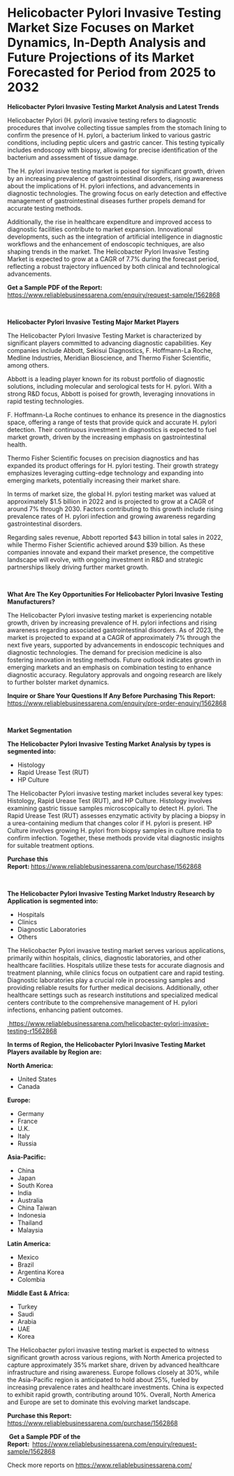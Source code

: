 <p><h1>Helicobacter Pylori Invasive Testing Market Size Focuses on Market Dynamics, In-Depth Analysis and Future Projections of its Market Forecasted for Period from 2025 to 2032</h1></p><p><strong>Helicobacter Pylori Invasive Testing Market Analysis and Latest Trends</strong></p>
<p><p>Helicobacter Pylori (H. pylori) invasive testing refers to diagnostic procedures that involve collecting tissue samples from the stomach lining to confirm the presence of H. pylori, a bacterium linked to various gastric conditions, including peptic ulcers and gastric cancer. This testing typically includes endoscopy with biopsy, allowing for precise identification of the bacterium and assessment of tissue damage.</p><p>The H. pylori invasive testing market is poised for significant growth, driven by an increasing prevalence of gastrointestinal disorders, rising awareness about the implications of H. pylori infections, and advancements in diagnostic technologies. The growing focus on early detection and effective management of gastrointestinal diseases further propels demand for accurate testing methods. </p><p>Additionally, the rise in healthcare expenditure and improved access to diagnostic facilities contribute to market expansion. Innovational developments, such as the integration of artificial intelligence in diagnostic workflows and the enhancement of endoscopic techniques, are also shaping trends in the market. The Helicobacter Pylori Invasive Testing Market is expected to grow at a CAGR of 7.7% during the forecast period, reflecting a robust trajectory influenced by both clinical and technological advancements.</p></p>
<p><strong>Get a Sample PDF of the Report:&nbsp;</strong> <a href="https://www.reliablebusinessarena.com/enquiry/request-sample/1562868?utm_campaign=3193&utm_medium=2&utm_source=Github&utm_content=ia&utm_term=04032025&utm_id=helicobacter-pylori-invasive-testing">https://www.reliablebusinessarena.com/enquiry/request-sample/1562868</a></p>
<p>&nbsp;</p>
<p><strong>Helicobacter Pylori Invasive Testing Major Market Players</strong></p>
<p><p>The Helicobacter Pylori Invasive Testing Market is characterized by significant players committed to advancing diagnostic capabilities. Key companies include Abbott, Sekisui Diagnostics, F. Hoffmann-La Roche, Medline Industries, Meridian Bioscience, and Thermo Fisher Scientific, among others. </p><p>Abbott is a leading player known for its robust portfolio of diagnostic solutions, including molecular and serological tests for H. pylori. With a strong R&D focus, Abbott is poised for growth, leveraging innovations in rapid testing technologies. </p><p>F. Hoffmann-La Roche continues to enhance its presence in the diagnostics space, offering a range of tests that provide quick and accurate H. pylori detection. Their continuous investment in diagnostics is expected to fuel market growth, driven by the increasing emphasis on gastrointestinal health.</p><p>Thermo Fisher Scientific focuses on precision diagnostics and has expanded its product offerings for H. pylori testing. Their growth strategy emphasizes leveraging cutting-edge technology and expanding into emerging markets, potentially increasing their market share.</p><p>In terms of market size, the global H. pylori testing market was valued at approximately $1.5 billion in 2022 and is projected to grow at a CAGR of around 7% through 2030. Factors contributing to this growth include rising prevalence rates of H. pylori infection and growing awareness regarding gastrointestinal disorders.</p><p>Regarding sales revenue, Abbott reported $43 billion in total sales in 2022, while Thermo Fisher Scientific achieved around $39 billion. As these companies innovate and expand their market presence, the competitive landscape will evolve, with ongoing investment in R&D and strategic partnerships likely driving further market growth.</p></p>
<p>&nbsp;</p>
<p><strong>What Are The Key Opportunities For Helicobacter Pylori Invasive Testing Manufacturers?</strong></p>
<p><p>The Helicobacter Pylori invasive testing market is experiencing notable growth, driven by increasing prevalence of H. pylori infections and rising awareness regarding associated gastrointestinal disorders. As of 2023, the market is projected to expand at a CAGR of approximately 7% through the next five years, supported by advancements in endoscopic techniques and diagnostic technologies. The demand for precision medicine is also fostering innovation in testing methods. Future outlook indicates growth in emerging markets and an emphasis on combination testing to enhance diagnostic accuracy. Regulatory approvals and ongoing research are likely to further bolster market dynamics.</p></p>
<p><strong>Inquire or Share Your Questions If Any Before Purchasing This Report:</strong> <a href="https://www.reliablebusinessarena.com/enquiry/pre-order-enquiry/1562868?utm_campaign=3193&utm_medium=2&utm_source=Github&utm_content=ia&utm_term=04032025&utm_id=helicobacter-pylori-invasive-testing">https://www.reliablebusinessarena.com/enquiry/pre-order-enquiry/1562868</a></p>
<p>&nbsp;</p>
<p><strong>Market Segmentation</strong></p>
<p><strong>The Helicobacter Pylori Invasive Testing Market Analysis by types is segmented into:</strong></p>
<p><ul><li>Histology</li><li>Rapid Urease Test (RUT)</li><li>HP Culture</li></ul></p>
<p><p>The Helicobacter Pylori invasive testing market includes several key types: Histology, Rapid Urease Test (RUT), and HP Culture. Histology involves examining gastric tissue samples microscopically to detect H. pylori. The Rapid Urease Test (RUT) assesses enzymatic activity by placing a biopsy in a urea-containing medium that changes color if H. pylori is present. HP Culture involves growing H. pylori from biopsy samples in culture media to confirm infection. Together, these methods provide vital diagnostic insights for suitable treatment options.</p></p>
<p><strong>Purchase this Report:&nbsp;</strong><a href="https://www.reliablebusinessarena.com/purchase/1562868?utm_campaign=3193&utm_medium=2&utm_source=Github&utm_content=ia&utm_term=04032025&utm_id=helicobacter-pylori-invasive-testing">https://www.reliablebusinessarena.com/purchase/1562868</a></p>
<p>&nbsp;</p>
<p><strong>The Helicobacter Pylori Invasive Testing Market Industry Research by Application is segmented into:</strong></p>
<p><ul><li>Hospitals</li><li>Clinics</li><li>Diagnostic Laboratories</li><li>Others</li></ul></p>
<p><p>The Helicobacter Pylori invasive testing market serves various applications, primarily within hospitals, clinics, diagnostic laboratories, and other healthcare facilities. Hospitals utilize these tests for accurate diagnosis and treatment planning, while clinics focus on outpatient care and rapid testing. Diagnostic laboratories play a crucial role in processing samples and providing reliable results for further medical decisions. Additionally, other healthcare settings such as research institutions and specialized medical centers contribute to the comprehensive management of H. pylori infections, enhancing patient outcomes.</p></p>
<p><a href="https://www.reliablebusinessarena.com/helicobacter-pylori-invasive-testing-r1562868?utm_campaign=3193&utm_medium=2&utm_source=Github&utm_content=ia&utm_term=04032025&utm_id=helicobacter-pylori-invasive-testing">&nbsp;https://www.reliablebusinessarena.com/helicobacter-pylori-invasive-testing-r1562868</a></p>
<p><strong>In terms of Region, the Helicobacter Pylori Invasive Testing Market Players available by Region are:</strong></p>
<p>
    <p> <strong> North America: </strong>
        <ul>
            <li>United States</li>
            <li>Canada</li>
        </ul>
        </p> 
    <p> <strong> Europe: </strong>
        <ul>
            <li>Germany</li>
            <li>France</li>
            <li>U.K.</li>
            <li>Italy</li>
            <li>Russia</li>
        </ul>
        </p> 
    <p> <strong> Asia-Pacific: </strong>
        <ul>
            <li>China</li>
            <li>Japan</li>
            <li>South Korea</li>
            <li>India</li>
            <li>Australia</li>
            <li>China Taiwan</li>
            <li>Indonesia</li>
            <li>Thailand</li>
            <li>Malaysia</li>
        </ul>
        </p> 
    <p> <strong> Latin America: </strong>
        <ul>
            <li>Mexico</li>
            <li>Brazil</li>
            <li>Argentina Korea</li>
            <li>Colombia</li>
        </ul>
        </p> 
    <p> <strong> Middle East & Africa: </strong>
        <ul>
            <li>Turkey</li>
            <li>Saudi</li>
            <li>Arabia</li>
            <li>UAE</li>
            <li>Korea</li>
        </ul>
    </p>
    </p>
<p><p>The Helicobacter pylori invasive testing market is expected to witness significant growth across various regions, with North America projected to capture approximately 35% market share, driven by advanced healthcare infrastructure and rising awareness. Europe follows closely at 30%, while the Asia-Pacific region is anticipated to hold about 25%, fueled by increasing prevalence rates and healthcare investments. China is expected to exhibit rapid growth, contributing around 10%. Overall, North America and Europe are set to dominate this evolving market landscape.</p></p>
<p><strong>Purchase this Report: </strong><a href="https://www.reliablebusinessarena.com/purchase/1562868?utm_campaign=3193&utm_medium=2&utm_source=Github&utm_content=ia&utm_term=04032025&utm_id=helicobacter-pylori-invasive-testing">https://www.reliablebusinessarena.com/purchase/1562868</a></p>
<p>&nbsp;<strong>Get a Sample PDF of the Report:&nbsp;&nbsp;</strong><a href="https://www.reliablebusinessarena.com/enquiry/request-sample/1562868?utm_campaign=3193&utm_medium=2&utm_source=Github&utm_content=ia&utm_term=04032025&utm_id=helicobacter-pylori-invasive-testing">https://www.reliablebusinessarena.com/enquiry/request-sample/1562868</a></p>
<p><strong></strong></p>
<p>Check more reports on <a href="https://www.reliablebusinessarena.com/?utm_campaign=3193&utm_medium=2&utm_source=Github&utm_content=ia&utm_term=04032025&utm_id=helicobacter-pylori-invasive-testing">https://www.reliablebusinessarena.com/</a></p>